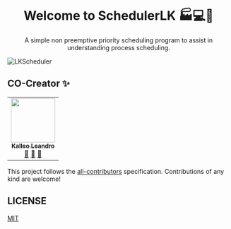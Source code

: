 <h1 align="center">Welcome to SchedulerLK 🏭💻📅 </h1>
<p align="center">
  A simple non preemptive priority scheduling program to assist in understanding process scheduling.
</p>

![LKScheduler](https://i.imgur.com/MlqZuqO.png)

## CO-Creator  ✨

<!-- ALL-CONTRIBUTORS-LIST:START - Do not remove or modify this section -->
<!-- prettier-ignore-start -->
<!-- markdownlint-disable -->
<table>
  <tr>
    <td align="center"><a href="https://github.com/Kazehana-br"><img src="https://avatars.githubusercontent.com/u/61745254?v=3" width="100px;" alt=""/><br /><sub><b>Kalleo Leandro</b></sub></a><br /><a href="#" title="Documentation">📖</a> <a href="#" title="Reviewed Pull Requests">👀</a> <a href="#" title="Talks">📢</a></td>
  </tr>
</table>

<!-- markdownlint-enable -->
<!-- prettier-ignore-end -->
<!-- ALL-CONTRIBUTORS-LIST:END -->

This project follows the [all-contributors](https://allcontributors.org) specification.
Contributions of any kind are welcome!

## LICENSE

[MIT](LICENSE)
